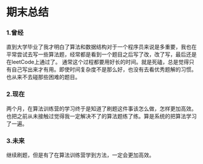 # 期末总结
### 1.曾经
直到大学毕业了我才明白了算法和数据结构对于一个程序员来说是多重要，我也在平常尝试去写一些算法题，经常都是看到一个题目之后写了改，改了写，最后还是在leetCode上通过了。
通常这个过程都要用好长的时间。就是死磕，总是觉得只有自己写出来才有用。即使时间复杂度不是那么好，也没有去看优秀题解的习惯。
也从来不去碰那些困难的题目。
### 2.现在
两个月，在算法训练营的学习终于是知道了刷题这件事该怎么做，怎样更加高效。
也把之前从未接触过觉得我一定解决不了的算法题练了练。算是系统的把算法学习了一遍。
### 3.未来
继续刷题，但是有了在算法训练营学到方法，一定会更加高效。

